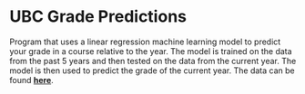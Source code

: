 # UBC Grade Predictions

Program that uses a linear regression machine learning model to predict your grade in a course relative to the year. The model is trained on the data from the past 5 years and then tested on the data from the current year. The model is then used to predict the grade of the current year. The data can be found **[here](https://github.com/DonneyF/ubc-pair-grade-data)**.
